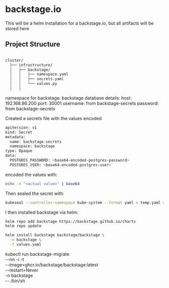 # backstage.io
This will be a helm installation for a backstage.io, but all artifacts will be stored here

## Project Structure

```bash

cluster/
  ├── infrastructure/
  │   ├── backstage/
  │   │   ├── namespace.yaml
  │   │   ├── secrets.yaml
  │   │   └── values.py
  │   │   
```


namespace for backstage:  backstage
database details:
   host: 192.168.86.200
   port: 30001
   username: from backstage-secrets
   password: from backstage-secrets
  

Created a secrets file with the values encoded
```bash
apiVersion: v1
kind: Secret
metadata:
  name: backstage-secrets
  namespace: backstage
type: Opaque
data:
  POSTGRES_PASSWORD: <base64-encoded-postgres-password>
  POSTGRES_USER: <base64-encoded-postgres-user>
```


encoded the values with:
```bash
echo -n "<actual value>" | base64 
```

Then sealed the secret with:
```bash
kubeseal --controller-namespace kube-system --format yaml < temp.yaml > sealed-postgres-secret.yaml
```


I then installed backstage via helm:

```bash
helm repo add backstage https://backstage.github.io/charts
helm repo update

helm install backstage backstage/backstage \
  -n backstage \
  -f values.yaml
```



kubectl run backstage-migrate \
  --rm -i -t \
  --image=ghcr.io/backstage/backstage:latest \
  --restart=Never \
  -n backstage \
  -- /bin/sh
